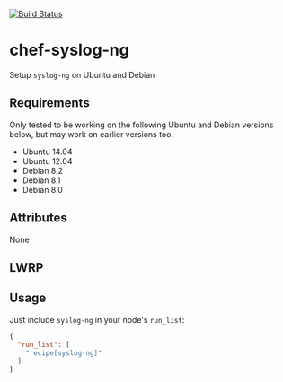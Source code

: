 [![Build Status](https://travis-ci.org/Soliah/chef-syslog-ng.svg)](https://travis-ci.org/Soliah/chef-syslog-ng)

# chef-syslog-ng

Setup `syslog-ng` on Ubuntu and Debian

## Requirements

Only tested to be working on the following Ubuntu and Debian versions below, but may work on earlier versions too.

- Ubuntu 14.04
- Ubuntu 12.04
- Debian 8.2
- Debian 8.1
- Debian 8.0

## Attributes

None

## LWRP

## Usage

Just include `syslog-ng` in your node's `run_list`:

```json
{
  "run_list": [
    "recipe[syslog-ng]"
  ]
}
```
